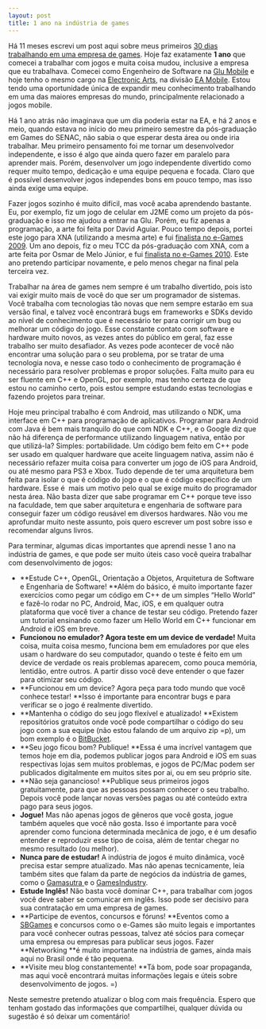 ```yaml
---
layout: post
title: 1 ano na indústria de games
---
```


Há 11 meses escrevi um post aqui sobre meus primeiros [30 dias trabalhando em uma empresa de games](http://gamedeveloper.com.br/blog/2010/08/13/30-dias-na-industria-de-games/ "30 dias na indústria de games"). Hoje faz exatamente **1 ano** que comecei a trabalhar com jogos e muita coisa mudou, inclusive a empresa que eu trabalhava. Comecei como Engenheiro de Software na [Glu Mobile](http://www.glu.com/ "Glu Mobile") e hoje tenho o mesmo cargo na [Electronic Arts](http://www.ea.com/ "EA"), na divisão [EA Mobile](http://www.eamobile.com/home/ "EA Mobile"). Estou tendo uma oportunidade única de expandir meu conhecimento trabalhando em uma das maiores empresas do mundo, principalmente relacionado a jogos mobile.

Há 1 ano atrás não imaginava que um dia poderia estar na EA, e há 2 anos e meio, quando estava no início do meu primeiro semestre da pós-graduação em Games do SENAC, não sabia o que esperar desta área ou onde iria trabalhar. Meu primeiro pensamento foi me tornar um desenvolvedor independente, e isso é algo que ainda quero fazer em paralelo para aprender mais. Porém, desenvolver um jogo independente divertido como requer muito tempo, dedicação e uma equipe pequena e focada. Claro que é possível desenvolver jogos independes bons em pouco tempo, mas isso ainda exige uma equipe.

Fazer jogos sozinho é muito difícil, mas você acaba aprendendo bastante. Eu, por exemplo, fiz um jogo de celular em J2ME como um projeto da pós-graduação e isso me ajudou a entrar na Glu. Porém, eu fiz apenas a programação, a arte foi feita por David Aguiar. Pouco tempo depois, portei este jogo para XNA (utilizando a mesma arte) e fui [finalista no e-Games 2009](http://gamedeveloper.com.br/blog/2009/10/30/finalista-no-e-games-2009-com-um-dos-5-melhores-jogos/ "e-Games 2009"). Um ano depois, fiz o meu TCC da pós-graduação com XNA, com a arte feita por Osmar de Melo Júnior, e fui [finalista no e-Games 2010](http://gamedeveloper.com.br/blog/2010/12/29/finalista-no-e-games-2010/ "e-Games 2010"). Este ano pretendo participar novamente, e pelo menos chegar na final pela terceira vez.

Trabalhar na área de games nem sempre é um trabalho divertido, pois isto vai exigir muito mais de você do que ser um programador de sistemas. Você trabalha com tecnologias tão novas que nem sempre estarão em sua versão final, e talvez você encontrará bugs em frameworks e SDKs devido ao nível de conhecimento que é necessário ter para corrigir um bug ou melhorar um código do jogo. Esse constante contato com software e hardware muito novos, as vezes antes do público em geral, faz esse trabalho ser muito desafiador. As vezes pode acontecer de você não encontrar uma solução para o seu problema, por se tratar de uma tecnologia nova, e nesse caso todo o conhecimento de programação é necessário para resolver problemas e propor soluções. Falta muito para eu ser fluente em C++ e OpenGL, por exemplo, mas tenho certeza de que estou no caminho certo, pois estou sempre estudando estas tecnologias e fazendo projetos para treinar.

Hoje meu principal trabalho é com Android, mas utilizando o NDK, uma interface em C++ para programação de aplicativos. Programar para Android com Java é bem mais tranquilo do que com NDK e C++, e o Google diz que não há diferença de performance utilizando linguagem nativa, então por que utilizá-la? Simples: portabilidade. Um código bem feito em C++ pode ser usado em qualquer hardware que aceite linguagem nativa, assim não é necessário refazer muita coisa para converter um jogo de iOS para Android, ou até mesmo para PS3 e Xbox. Tudo depende de ter uma arquitetura bem feita para isolar o que é código do jogo e o que é código específico de um hardware. Esse é  mais um motivo pelo qual se exige muito do programador nesta área. Não basta dizer que sabe programar em C++ porque teve isso na faculdade, tem que saber arquitetura e engenharia de software para conseguir fazer um código reusável em diversos hardwares. Não vou me aprofundar muito neste assunto, pois quero escrever um post sobre isso e recomendar alguns livros.

Para terminar, algumas dicas importantes que aprendi nesse 1 ano na indústria de games, e que pode ser muito úteis caso você queira trabalhar com desenvolvimento de jogos:

- **Estude C++, OpenGL, Orientação a Objetos, Arquitetura de Software e Engenharia de Software! **Além do básico, é muito importante fazer exercícios como pegar um código em C++ de um simples “Hello World” e fazê-lo rodar no PC, Android, Mac, iOS, e em qualquer outra plataforma que você tiver a chance de testar seu código. Pretendo fazer um tutorial ensinando como fazer um Hello World em C++ funcionar em Android e iOS em breve.
- **Funcionou no emulador? Agora teste em um device de verdade!** Muita coisa, muita coisa mesmo, funciona bem em emuladores por que eles usam o hardware do seu computador, quando o teste é feito em um device de verdade os reais problemas aparecem, como pouca memória, lentidão, entre outros. A partir disso você deve entender o que fazer para otimizar seu código.
- **Funcionou em um device? Agora peça para todo mundo que você conhece testar! **Isso é importante para encontrar bugs e para verificar se o jogo é realmente divertido.
- **Mantenha o código do seu jogo flexível e atualizado! **Existem repositórios gratuitos onde você pode compartilhar o código do seu jogo com a sua equipe (não estou falando de um arquivo zip =p), um bom exemplo é o [BitBucket](http://bitbucket.org/ "BitBucket").
- **Seu jogo ficou bom? Publique! **Essa é uma incrível vantagem que temos hoje em dia, podemos publicar jogos para Android e iOS em suas respectivas lojas sem muitos problemas, e jogos de PC/Mac podem ser publicados digitalmente em muitos sites por ai, ou em seu próprio site.
- **Não seja ganancioso! **Publique seus primeiros jogos gratuitamente, para que as pessoas possam conhecer o seu trabalho. Depois você pode lançar novas versões pagas ou até conteúdo extra pago para seus jogos.
- **Jogue!** Mas não apenas jogos de gêneros que você gosta, jogue também aqueles que você não gosta. Isso é importante para você aprender como funciona determinada mecânica de jogo, e é um desafio entender e reproduzir esse tipo de coisa, além de tentar chegar no mesmo resultado (ou melhor).
- **Nunca pare de estudar!** A indústria de jogos é muito dinâmica, você precisa estar sempre atualizado. Mas não apenas tecnicamente, leia também sites que falam da parte de negócios da indústria de games, como o [Gamasutra ](http://gamasutra.com/ "Gamasutra")e o [GamesIndustry](http://www.gamesindustry.biz/ "GamesIndustry").
- **Estude Inglês!** Não basta você dominar C++, para trabalhar com jogos você deve saber se comunicar em inglês. Isso pode ser decisivo para sua contratação em uma empresa de games.
- **Participe de eventos, concursos e fóruns! **Eventos como a [SBGames](http://www.sbgames.org/ "SBGames") e concursos como o e-Games são muito legais e importantes para você conhecer outras pessoas, talvez até sócios para começar uma empresa ou empresas para publicar seus jogos. Fazer **Networking **é muito importante na indústria de games, ainda mais aqui no Brasil onde é tão pequena.
- **Visite meu blog constantemente! **Tá bom, pode soar propaganda, mas aqui você encontrará muitas informações legais e úteis sobre desenvolvimento de jogos. =)

Neste semestre pretendo atualizar o blog com mais frequência. Espero que tenham gostado das informações que compartilhei, qualquer dúvida ou sugestão é só deixar um comentário!
